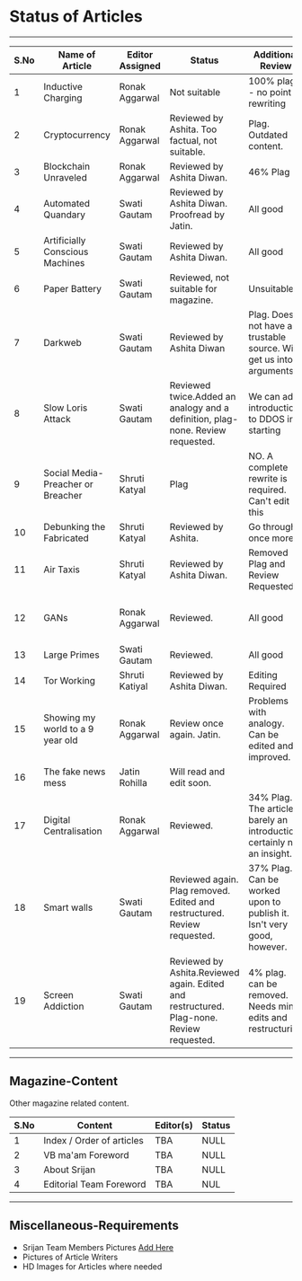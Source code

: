 # Status of Articles

---

| S.No | Name of Article                    | Editor Assigned | Status                                         | Additional Review                                                          | Conclusion                    |
| ---- | ---------------------------------- | --------------- | ---------------------------------------------- | -------------------------------------------------------------------------- | ----------------------------- |
| 1    | Inductive Charging                 | Ronak Aggarwal  | Not suitable                                   | 100% plag - no point in rewriting                                          | NO                            |
| 2    | Cryptocurrency                     | Ronak Aggarwal  | Reviewed by Ashita. Too factual, not suitable. | Plag. Outdated content.                                                    | NO                            |
| 3    | Blockchain Unraveled               | Ronak Aggarwal  | Reviewed by Ashita Diwan.                      | 46% Plag                                                                   | Remove plag                   |
| 4    | Automated Quandary                 | Swati Gautam    | Reviewed by Ashita Diwan. Proofread by Jatin.  | All good                                                                   | YES                           |
| 5    | Artificially Conscious Machines    | Swati Gautam    | Reviewed by Ashita Diwan.                      | All good                                                                   | YES                           |
| 6    | Paper Battery                      | Swati Gautam    | Reviewed, not suitable for magazine.           | Unsuitable                                                                 | NO                            |
| 7    | Darkweb                            | Swati Gautam    | Reviewed by Ashita Diwan                       | Plag. Does not have a trustable source. Will get us into arguments.        | NO                            |
| 8    | Slow Loris Attack                  | Swati Gautam    | Reviewed twice.Added an analogy and a definition, plag- none. Review requested.                                      | We can add introduction to DDOS in starting                                | Probable YES                  |
| 9    | Social Media- Preacher or Breacher | Shruti Katyal   | Plag                                           | NO. A complete rewrite is required. Can't edit this                        | NO                            |
| 10   | Debunking the Fabricated           | Shruti Katyal   | Reviewed by Ashita.                            | Go through once more.                                                      | Probable YES                  |
| 11   | Air Taxis                          | Shruti Katyal   | Reviewed by Ashita Diwan.                      | Removed Plag and Review Requested                     | Review Requested-Ashita                            |
| 12   | GANs                               | Ronak Aggarwal  | Reviewed.                                      | All good                                                                   | YES - further review required |
| 13   | Large Primes                       | Swati Gautam    | Reviewed.                                      | All good                                                                   | YES                           |
| 14   | Tor Working                        | Shruti Katiyal  | Reviewed by Ashita Diwan.                      | Editing Required                                                           | Probable YES                  |
| 15   | Showing my world to a 9 year old   | Ronak Aggarwal  | Review once again. Jatin.                      | Problems with analogy. Can be edited and improved.                         | Needs work and edits          |
| 16   | The fake news mess                 | Jatin Rohilla   | Will read and edit soon.                       |                                                                            | review pending                |
| 17   | Digital Centralisation             | Ronak Aggarwal  | Reviewed.                                      | 34% Plag. The article is barely an introduction, certainly not an insight. | Review requested - Ashita     |
| 18   | Smart walls                        | Swati Gautam    | Reviewed again. Plag removed. Edited and restructured. Review requested.                                      | 37% Plag. Can be worked upon to publish it. Isn't very good, however.      | Remove plag and edit          |
| 19   | Screen Addiction                   | Swati Gautam    | Reviewed by Ashita.Reviewed again. Edited and restructured. Plag-none. Review requested.                          | 4% plag. can be removed. Needs minor edits and restructuring               | Edit and restructure          |

---

## Magazine-Content

Other magazine related content.

| S.No | Content                   | Editor(s) | Status |
| ---- | ------------------------- | --------- | ------ |
| 1    | Index / Order of articles | TBA       | NULL   |
| 2    | VB ma'am Foreword         | TBA       | NULL   |
| 3    | About Srijan              | TBA       | NULL   |
| 4    | Editorial Team Foreword   | TBA       | NUL    |

---

## Miscellaneous-Requirements

- Srijan Team Members Pictures [Add Here](http://bit.ly/srijan-team)
- Pictures of Article Writers
- HD Images for Articles where needed
